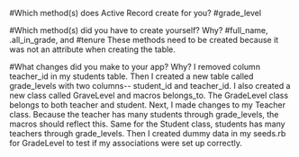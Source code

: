 #Which method(s) does Active Record create for you?
    #grade_level

#Which method(s) did you have to create yourself? Why?
    #full_name, .all_in_grade, and #tenure
    These methods need to be created because it was not an attribute when creating the table. 

#What changes did you make to your app? Why?
    I removed column teacher_id in my students table. Then I created a new table called grade_levels with two columns-- student_id and teacher_id. I also created a new class called GraveLevel and macros belongs_to. The GradeLevel class belongs to both teacher and student. Next, I made changes to my Teacher class. Because the teacher has many students through grade_levels, the macros should reflect this. Same for the Student class, students has many teachers through grade_levels. Then I created dummy data in my seeds.rb for GradeLevel to test if my associations were set up correctly. 